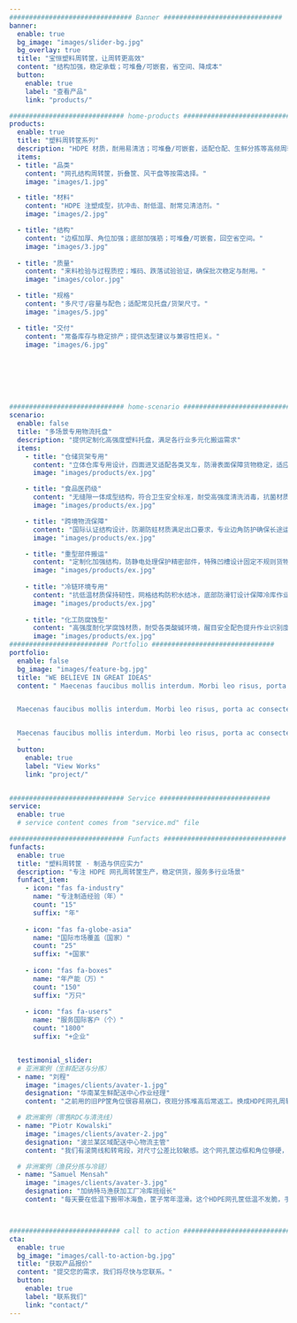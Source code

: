 ```yaml
---
############################### Banner ##############################
banner:
  enable: true
  bg_image: "images/slider-bg.jpg"
  bg_overlay: true
  title: "宝恒塑料周转筐，让周转更高效"
  content: "结构加强，稳定承载；可堆叠/可嵌套，省空间、降成本"
  button:
    enable: true
    label: "查看产品"
    link: "products/"

############################# home-products #################################
products:
  enable: true
  title: "塑料周转筐系列"
  description: "HDPE 材质，耐用易清洁；可堆叠/可嵌套，适配仓配、生鲜分拣等高频周转场景。"
  items:
  - title: "品类"
    content: "网孔结构周转筐，折叠筐、风干盘等按需选择。"
    image: "images/1.jpg"

  - title: "材料"
    content: "HDPE 注塑成型，抗冲击、耐低温、耐常见清洁剂。"
    image: "images/2.jpg"

  - title: "结构"
    content: "边框加厚、角位加强；底部加强筋；可堆叠/可嵌套，回空省空间。"
    image: "images/3.jpg"
  
  - title: "质量"
    content: "来料检验与过程质控；堆码、跌落试验验证，确保批次稳定与耐用。"
    image: "images/color.jpg"

  - title: "规格"
    content: "多尺寸/容量与配色；适配常见托盘/货架尺寸。"
    image: "images/5.jpg"

  - title: "交付"
    content: "常备库存与稳定排产；提供选型建议与兼容性把关。"
    image: "images/6.jpg"







############################# home-scenario #################################
scenario:
  enable: false
  title: "多场景专用物流托盘"
  description: "提供定制化高强度塑料托盘，满足各行业多元化搬运需求"
  items:
    - title: "仓储货架专用"
      content: "立体仓库专用设计，四面进叉适配各类叉车，防滑表面保障货物稳定，适应温湿度变化，持久耐用。"
      image: "images/products/ex.jpg" 

    - title: "食品医药级"
      content: "无缝隙一体成型结构，符合卫生安全标准，耐受高强度清洗消毒，抗菌材质确保洁净运输。"
      image: "images/products/ex.jpg" 

    - title: "跨境物流保障"
      content: "国际认证结构设计，防潮防蛀材质满足出口要求，专业边角防护确保长途运输安全。"
      image: "images/products/ex.jpg"

    - title: "重型部件搬运"
      content: "定制化加强结构，防静电处理保护精密部件，特殊凹槽设计固定不规则货物，耐油污易维护。"
      image: "images/products/ex.jpg"
      
    - title: "冷链环境专用"
      content: "抗低温材质保持韧性，网格结构防积水结冰，底部防滑钉设计保障冷库作业安全。"
      image: "images/products/ex.jpg"
      
    - title: "化工防腐蚀型"
      content: "高强度耐化学腐蚀材质，耐受各类酸碱环境，醒目安全配色提升作业识别度。"
      image: "images/products/ex.jpg"
######################### Portfolio ###############################
portfolio:
  enable: false
  bg_image: "images/feature-bg.jpg"
  title: "WE BELIEVE IN GREAT IDEAS"
  content: " Maecenas faucibus mollis interdum. Morbi leo risus, porta ac consectetur ac, vestibulum at eros. Fusce dapibus, tellus ac cursus commodo, tortor mauris condimentum nibh, ut fermentum massa justo sit amet risus.


  Maecenas faucibus mollis interdum. Morbi leo risus, porta ac consectetur ac, vestibulum at eros. Fusce dapibus, tellus ac cursus commodo, tortor mauris condimentum nibh, ut fermentum massa justo sit amet risus.


  Maecenas faucibus mollis interdum. Morbi leo risus, porta ac consectetur ac, vestibulum at eros. Fusce dapibus, tellus ac cursus commodo, tortor mauris condimentum nibh, ut fermentum massa justo sit amet risus.
  "
  button:
    enable: true
    label: "View Works"
    link: "project/"


############################# Service ############################
service:
  enable: true
  # service content comes from "service.md" file

############################# Funfacts ###############################
funfacts:
  enable: true
  title: "塑料周转筐 · 制造与供应实力"
  description: "专注 HDPE 网孔周转筐生产，稳定供货，服务多行业场景"
  funfact_item:
    - icon: "fas fa-industry"
      name: "专注制造经验（年）"
      count: "15"
      suffix: "年"
      
    - icon: "fas fa-globe-asia"
      name: "国际市场覆盖（国家）"
      count: "25"
      suffix: "+国家"
      
    - icon: "fas fa-boxes"
      name: "年产能（万）"
      count: "150"
      suffix: "万只"
      
    - icon: "fas fa-users"
      name: "服务国际客户（个）"
      count: "1800"
      suffix: "+企业"


  testimonial_slider:
  # 亚洲案例（生鲜配送与分拣）
  - name: "刘程"
    image: "images/clients/avater-1.jpg"
    designation: "华南某生鲜配送中心作业经理"
    content: "之前用的旧PP筐角位很容易崩口，夜班分拣堆高后常返工。换成HDPE网孔周转筐后，堆叠更稳，拣完用温水冲洗就行，沥水很快。空筐回程能嵌套，车上能多装一截，破损和补料都少了。"

  # 欧洲案例（零售RDC与清洗线）
  - name: "Piotr Kowalski"
    image: "images/clients/avater-2.jpg"
    designation: "波兰某区域配送中心物流主管"
    content: "我们有滚筒线和转弯段，对尺寸公差比较敏感。这个网孔筐边框和角位够硬，四层堆放在输送线上也不打摆。清洗线用55℃碱洗后干得快，周末高峰周转也顶得住。"

  # 非洲案例（渔获分拣与冷链）
  - name: "Samuel Mensah"
    image: "images/clients/avater-3.jpg"
    designation: "加纳特马渔获加工厂冷库班组长"
    content: "每天要在低温下搬带冰海鱼，筐子常年湿滑。这个HDPE网孔筐低温不发脆，手柄不勒手，堆叠后推车走库内地面也稳。清洗完挂水快，不容易留味道，用下来损耗比以前低。"



############################ call to action ###########################
cta:
  enable: true
  bg_image: "images/call-to-action-bg.jpg"
  title: "获取产品报价"
  content: "提交您的需求，我们将尽快与您联系。"
  button:
    enable: true
    label: "联系我们"
    link: "contact/"
---
```

